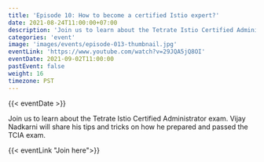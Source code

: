 ```yaml
---
title: 'Episode 10: How to become a certified Istio expert?'
date: 2021-08-24T11:00:00+07:00
description: 'Join us to learn about the Tetrate Istio Certified Administrator exam. Vijay Nadkarni will share his tips and tricks on how he prepared and passed the TCIA exam.'
categories: 'event'
image: 'images/events/episode-013-thumbnail.jpg'
eventLink: 'https://www.youtube.com/watch?v=29JQA5jQ8OI'
eventDate: 2021-09-02T11:00:00
pastEvent: false
weight: 16
timezone: PST
---
```


{{< eventDate >}}

Join us to learn about the Tetrate Istio Certified Administrator exam. Vijay Nadkarni will share his tips and tricks on how he prepared and passed the TCIA exam.

{{< eventLink "Join here">}}
